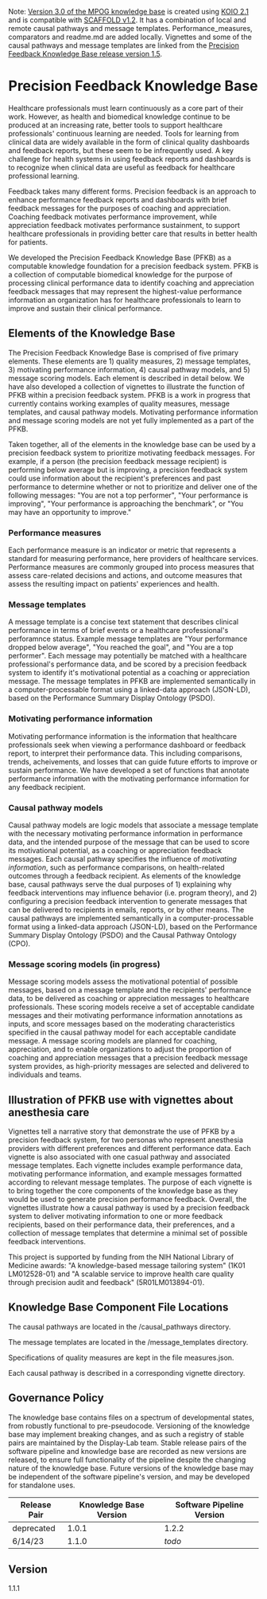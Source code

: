 Note: [Version 3.0 of the MPOG knowledge base](https://github.com/Display-Lab/knowledge-base-mpog/releases/tag/3.0) is created using [KOIO 2.1](https://github.com/kgrid/koio/tree/master/2.1) and is compatible with [SCAFFOLD v1.2](https://github.com/Display-Lab/scaffold/releases/tag/v1.2). It has a combination of local and remote causal pathways and message templates. Performance_measures, comparators and readme.md are added locally. Vignettes and some of the causal pathways and message templates are linked from the [Precision Feedback Knowledge Base release version 1.5](https://github.com/Display-Lab/knowledge-base/releases/tag/v1.5).

# Precision Feedback Knowledge Base
Healthcare professionals must learn continuously as a core part of their work. However, as health and biomedical knowledge continue to be produced at an increasing rate, better tools to support healthcare professionals' continuous learning are needed. Tools for learning from clinical data are widely available in the form of clinical quality dashboards and feedback reports, but these seem to be infrequently used. A key challenge for health systems in using feedback reports and dashboards is to recognize when clinical data are useful as feedback for healthcare professional learning. 

Feedback takes many different forms. Precision feedback is an approach to enhance performance feedback reports and dashboards with brief feedback messages for the purposes of coaching and appreciation. Coaching feedback motivates performance improvement, while appreciation feedback motivates performance sustainment, to support healthcare professionals in providing better care that results in better health for patients. 

We developed the Precision Feedback Knowledge Base (PFKB) as a computable knowledge foundation for a precision feedback system. PFKB is a collection of computable biomedical knowledge for the purpose of processing clinical performance data to identify coaching and appreciation feedback messages that may represent the highest-value performance information an organization has for healthcare professionals to learn to improve and sustain their clinical performance.


## Elements of the Knowledge Base
The Precision Feedback Knowledge Base is comprised of five primary elements. These elements are 1) quality measures, 2) message templates, 3) motivating performance information, 4) causal pathway models, and 5) message scoring models. Each element is described in detail below. We have also developed a collection of vignettes to illustrate the function of PFKB within a precision feedback system. PFKB is a work in progress that currently contains working examples of quality measures, message templates, and causal pathway models. Motivating performance information and message scoring models are not yet fully implemented as a part of the PFKB.

Taken together, all of the elements in the knowledge base can be used by a precision feedback system to prioritize motivating feedback messages. For example, if a person (the precision feedback message recipient) is performing below average but is improving, a precision feedback system could use information about the recipient's preferences and past performance to determine whether or not to prioritize and deliver one of the following messages: "You are not a top performer", "Your performance is improving", "Your performance is approaching the benchmark", or "You may have an opportunity to improve."


### Performance measures
Each performance measure is an indicator or metric that represents a standard for measuring performance, here providers of healthcare services. Performance measures are commonly grouped into process measures that assess care-related decisions and actions, and outcome measures that assess the resulting impact on patients' experiences and health.


### Message templates
A message template is a concise text statement that describes clinical performance in terms of brief events or a healthcare professional's perforamnce status. Example message templates are "Your performance dropped below average", "You reached the goal", and "You are a top performer". Each message may potentially be matched with a healthcare professional's performance data, and be scored by a precision feedback system to identify it's motivational potential as a coaching or appreciation message.  The message templates in PFKB are implemented semantically in a computer-processable format using a linked-data approach (JSON-LD), based on the Performance Summary Display Ontology (PSDO).


### Motivating performance information
Motivating performance information is the information that healthcare professionals seek when viewing a performance dashboard or feedback report, to interpret their performance data. This including comparisons, trends, acheivements, and losses that can guide future efforts to improve or sustain performance. We have developed a set of functions that annotate performance information with the motivating performance information for any feedback recipient.


### Causal pathway models
Causal pathway models are logic models that associate a message template with the necessary motivating performance information in performance data, and the intended purpose of the message that can be used to score its motivational potential, as a coaching or appreciation feedback messages. Each causal pathway specifies the influence of *motivating information*, such as performance comparisons, on health-related outcomes through a feedback recipient. As elements of the knowledge base, causal pathways serve the dual purposes of 1) explaining why feedback interventions may influence behavior (i.e. program theory), and 2) configuring a precision feedback intervention to generate messages that can be delivered to recipients in emails, reports, or by other means. The causal pathways are implemented semantically in a computer-processable format using a linked-data approach (JSON-LD), based on the Performance Summary Display Ontology (PSDO) and the Causal Pathway Ontology (CPO).


### Message scoring models (in progress)
Message scoring models assess the motivational potential of possible messages, based on a message template and the recipients' performance data, to be delivered as coaching or appreciation messages to healthcare professionals. These scoring models receive a set of acceptable candidate messages and their motivating performance information annotations as inputs, and score messages based on the moderating characteristics specified in the causal pathway model for each acceptable candidate message. A message scoring models are planned for coaching, appreciation, and to enable organizations to adjust the proportion of coaching and appreciation messages that a precision feedback message system provides, as high-priority messages are selected and delivered to individuals and teams.


## Illustration of PFKB use with vignettes about anesthesia care
Vignettes tell a narrative story that demonstrate the use of PFKB by a precision feedback system, for two personas who represent anesthesia providers with different preferences and different performance data. Each vignette is also associated with one casual pathway and associated message templates. Each vignette includes example performance data, motivating performance information, and example messages formatted according to relevant message templates. The purpose of each vignette is to bring together the core components of the knowledge base as they would be used to generate precision performance feedback. Overall, the vignettes illustrate how a causal pathway is used by a precision feedback system to deliver motivating information to one or more feedback recipients, based on their performance data, their preferences, and a collection of message templates that determine a minimal set of possible feedback interventions.

This project is supported by funding from the NIH National Library of Medicine awards: "A knowledge-based message tailoring system" (1K01 LM012528-01) and "A scalable service to improve health care quality through precision audit and feedback" (5R01LM013894-01).

## Knowledge Base Component File Locations

The causal pathways are located in the /causal_pathways directory.

The message templates are located in the /message_templates directory.

Specifications of quality measures are kept in the file measures.json.

Each causal pathway is described in a corresponding vignette directory.


## Governance Policy
The knowledge base contains files on a spectrum of developmental states, from robustly functional to pre-pseudocode. Versioning of the knowledge base may implement breaking changes, and as such a registry of stable pairs are maintained by the Display-Lab team. Stable release pairs of the software pipeline and knowledge base are recorded as new versions are released, to ensure full functionality of the pipeline despite the changing nature of the knowledge base. Future versions of the knowledge base may be independent of the software pipeline's version, and may be developed for standalone uses.

|Release Pair| Knowledge Base Version | Software Pipeline Version | 
|-|-|-|
| deprecated | 1.0.1 | 1.2.2 |
| 6/14/23 | 1.1.0 | *todo* |

## Version
1.1.1




